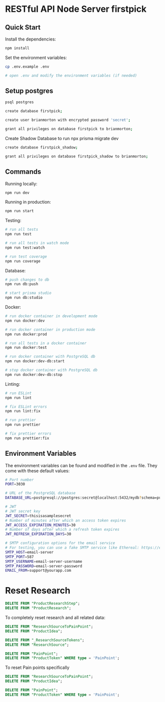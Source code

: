 # RESTful API Node Server firstpick

## Quick Start

Install the dependencies:

```bash
npm install
```

Set the environment variables:

```bash
cp .env.example .env

# open .env and modify the environment variables (if needed)
```

## Setup postgres

```bash
psql postgres
```

```bash
create database firstpick;
```

```bash
create user brianmorton with encrypted password 'secret';
```

```bash
grant all privileges on database firstpick to brianmorton;
```

Create Shadow Database to run npx prisma migrate dev

```bash
create database firstpick_shadow;
```

```bash
grant all privileges on database firstpick_shadow to brianmorton;
```

## Commands

Running locally:

```bash
npm run dev
```

Running in production:

```bash
npm run start
```

Testing:

```bash
# run all tests
npm run test

# run all tests in watch mode
npm run test:watch

# run test coverage
npm run coverage
```

Database:

```bash
# push changes to db
npm run db:push

# start prisma studio
npm run db:studio
```

Docker:

```bash
# run docker container in development mode
npm run docker:dev

# run docker container in production mode
npm run docker:prod

# run all tests in a docker container
npm run docker:test

# run docker container with PostgreSQL db
npm run docker:dev-db:start

# stop docker container with PostgreSQL db
npm run docker:dev-db:stop
```

Linting:

```bash
# run ESLint
npm run lint

# fix ESLint errors
npm run lint:fix

# run prettier
npm run prettier

# fix prettier errors
npm run prettier:fix
```

## Environment Variables

The environment variables can be found and modified in the `.env` file. They come with these default values:

```bash
# Port number
PORT=3030

# URL of the PostgreSQL database
DATABASE_URL=postgresql://postgres:secret@localhost:5432/mydb?schema=public

# JWT
# JWT secret key
JWT_SECRET=thisisasamplesecret
# Number of minutes after which an access token expires
JWT_ACCESS_EXPIRATION_MINUTES=30
# Number of days after which a refresh token expires
JWT_REFRESH_EXPIRATION_DAYS=30

# SMTP configuration options for the email service
# For testing, you can use a fake SMTP service like Ethereal: https://ethereal.email/create
SMTP_HOST=email-server
SMTP_PORT=587
SMTP_USERNAME=email-server-username
SMTP_PASSWORD=email-server-password
EMAIL_FROM=support@yourapp.com
```

# Reset Research

```sql
DELETE FROM "ProductResearchStep";
DELETE FROM "ProductResearch";
```

To completely reset research and all related data:

```sql
DELETE FROM "ResearchSourceToPainPoint";
DELETE FROM "ProductIdea";

DELETE FROM "_ResearchSourceTokens";
DELETE FROM "ResearchSource";

DELETE FROM "PainPoint";
DELETE FROM "ProductToken" WHERE type = 'PainPoint';
```

To reset Pain points specifically

```sql
DELETE FROM "ResearchSourceToPainPoint";
DELETE FROM "ProductIdea";

DELETE FROM "PainPoint";
DELETE FROM "ProductToken" WHERE type = 'PainPoint';
```
